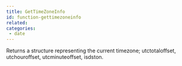 ```yaml
---
title: GetTimeZoneInfo
id: function-gettimezoneinfo
related:
categories:
 - date
---
```


Returns a structure representing the current timezone; utctotaloffset, utchouroffset, utcminuteoffset, isdston.